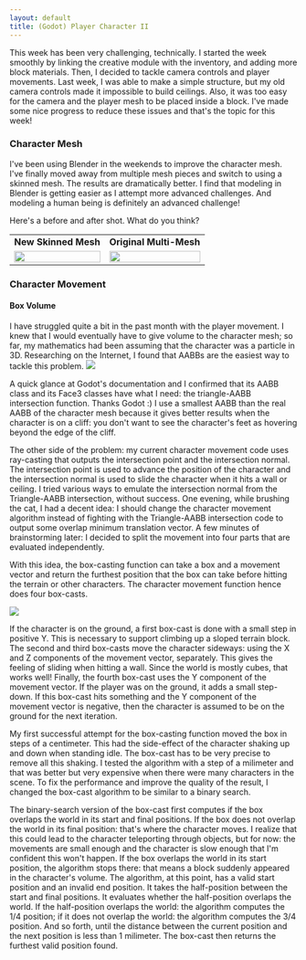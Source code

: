 ```yaml
---
layout: default
title: (Godot) Player Character II
---
```

This week has been very challenging, technically. I started the week smoothly by linking the creative module with the inventory, and adding more block materials. Then, I decided to tackle camera controls and player movements. Last week, I was able to make a simple structure, but my old camera controls made it impossible to build ceilings. Also, it was too easy for the camera and the player mesh to be placed inside a block. I've made some nice progress to reduce these issues and that's the topic for this week!

<h3>Character Mesh</h3>
I've been using Blender in the weekends to improve the character mesh. I've finally moved away from multiple mesh pieces and switch to using a skinned mesh. The results are dramatically better. I find that modeling in Blender is getting easier as I attempt more advanced challenges. And modeling a human being is definitely an advanced challenge!

Here's a before and after shot. What do you think?

<table>
      <tr>
        <td><b>New Skinned Mesh</b></td>
        <td><b>Original Multi-Mesh</b></td>
      </tr>
      <tr>
          <td><img width='100%' src="../../../assets/blender-character-skin-4.PNG"/></td>
          <td><img width='100%' src="../../../assets/blender-character-original-1.png"/></td>
      </tr>
</table>

<h3>Character Movement</h3>

<h4>Box Volume</h4>
I have struggled quite a bit in the past month with the player movement. I knew that I would eventually have to give volume to the character mesh; so far, my mathematics had been assuming that the character was a particle in 3D. Researching on the Internet, I found that AABBs are the easiest way to tackle this problem.

<img src="../../../assets/godot-character-1.png"/>

A quick glance at Godot's documentation and I confirmed that its AABB class and its Face3 classes have what I need: the triangle-AABB intersection function. Thanks Godot :) I use a smallest AABB than the real AABB of the character mesh because it gives better results when the character is on a cliff: you don't want to see the character's feet as hovering beyond the edge of the cliff.

The other side of the problem: my current character movement code uses ray-casting that outputs the intersection point and the intersection normal. The intersection point is used to advance the position of the character and the intersection normal is used to slide the character when it hits a wall or ceiling. I tried various ways to emulate the intersection normal from the Triangle-AABB intersection, without success. One evening, while brushing the cat, I had a decent idea: I should change the character movement algorithm instead of fighting with the Triangle-AABB intersection code to output some overlap minimum translation vector. A few minutes of brainstorming later: I decided to split the movement into four parts that are evaluated independently.

With this idea, the box-casting function can take a box and a movement vector and return the furthest position that the box can take before hitting the terrain or other characters. The character movement function hence does four box-casts.

<img src="../../../assets/godot-character-2.PNG"/>

If the character is on the ground, a first box-cast is done with a small step in positive Y. This is necessary to support climbing up a sloped terrain block. The second and third box-casts move the character sideways: using the X and Z components of the movement vector, separately. This gives the feeling of sliding when hitting a wall. Since the world is mostly cubes, that works well! Finally, the fourth box-cast uses the Y component of the movement vector. If the player was on the ground, it adds a small step-down. If this box-cast hits something and the Y component of the movement vector is negative, then the character is assumed to be on the ground for the next iteration.

My first successful attempt for the box-casting function moved the box in steps of a centimeter. This had the side-effect of the character shaking up and down when standing idle. The box-cast has to be very precise to remove all this shaking. I tested the algorithm with a step of a milimeter and that was better but very expensive when there were many characters in the scene. To fix the performance and improve the quality of the result, I changed the box-cast algorithm to be similar to a binary search.

The binary-search version of the box-cast first computes if the box overlaps the world in its start and final positions. If the box does not overlap the world in its final position: that's where the character moves. I realize that this could lead to the character teleporting through objects, but for now: the movements are small enough and the character is slow enough that I'm confident this won't happen. If the box overlaps the world in its start position, the algorithm stops there: that means a block suddenly appeared in the character's volume. The algorithm, at this point, has a valid start position and an invalid end position. It takes the half-position between the start and final positions. It evaluates whether the half-position overlaps the world. If the half-position overlaps the world: the algorithm computes the 1/4 position; if it does not overlap the world: the algorithm computes the 3/4 position. And so forth, until the distance between the current position and the next position is less than 1 milimeter. The box-cast then returns the furthest valid position found.
